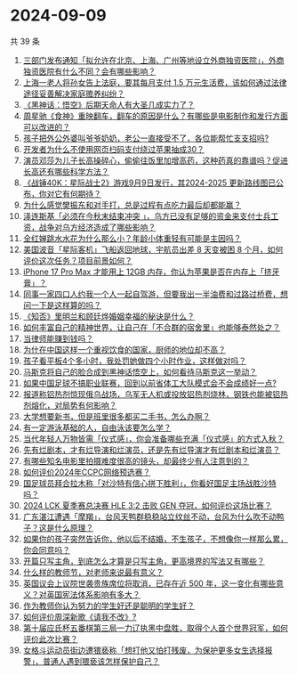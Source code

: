 # 2024-09-09

共 39 条

<!-- BEGIN -->
<!-- 最后更新时间 Mon Sep 09 2024 03:17:18 GMT+0800 (China Standard Time) -->

1. [三部门发布通知「拟允许在北京、上海、广州等地设立外商独资医院」，外商独资医院有什么不同？会有哪些影响？](https://www.zhihu.com/question/666541635)
1. [上海一老人将孙女告上法庭，要其每月支付 1.5 万元生活费，该如何通过法律途径妥善解决家庭赡养纠纷？](https://www.zhihu.com/question/666194008)
1. [《黑神话：悟空》后期天命人有大圣几成实力了？](https://www.zhihu.com/question/665527919)
1. [周星驰《食神》重映翻车，翻车的原因是什么？有哪些是电影制作和发行方面可以改进的？](https://www.zhihu.com/question/665971073)
1. [孩子把外公外婆叫爷爷奶奶，老公一直接受不了，各位能帮忙支支招吗?](https://www.zhihu.com/question/666306002)
1. [开发者为什么不使用网页扫码支付绕过苹果抽成30？](https://www.zhihu.com/question/666444486)
1. [演员邓莎为儿子长高操碎心，偷偷往饭里加增高药，这种药真的靠谱吗？促进长高还有哪些科学方法？](https://www.zhihu.com/question/666466456)
1. [《战锤40K：星际战士2》游戏9月9日发行，其2024-2025 更新路线图已公布，你对它有何期待？](https://www.zhihu.com/question/666075800)
1. [为什么感觉樊振东和对手打，总是过程有点吃力最后却都能赢？](https://www.zhihu.com/question/663800538)
1. [泽连斯基「必须在今秋末结束冲突 」，乌方已没有足够的资金来支付士兵工资，战争对乌方经济造成了哪些影响？](https://www.zhihu.com/question/666539453)
1. [全红婵跳水水花为什么那么小？年龄小体重轻有可能是主因吗？](https://www.zhihu.com/question/477828599)
1. [美国波音「星际客机」飞船返回地球，宇航员出差 8 天变被困 8 个月，如何评价这次任务？项目前景如何？](https://www.zhihu.com/question/666495920)
1. [iPhone 17 Pro Max 才能用上 12GB 内存，你认为苹果是否在内存上「挤牙膏」？](https://www.zhihu.com/question/665647831)
1. [同事一家四口人约我一个人一起自驾游，但要我出一半油费和过路过桥费，想问一下是这样算的吗？](https://www.zhihu.com/question/614610228)
1. [《知否》里明兰和顾廷烨婚姻幸福的秘诀是什么？](https://www.zhihu.com/question/665718196)
1. [如何丰富自己的精神世界，让自己在「不合群的宿舍里」也能够泰然处之？](https://www.zhihu.com/question/666258684)
1. [当律师能赚到钱吗？](https://www.zhihu.com/question/606151152)
1. [为什在中国这样一个重视饮食的国家，厨师的地位却不高？](https://www.zhihu.com/question/26045043)
1. [孩子看平板4个多小时，我处罚她做四个小时作业，这样做对吗？](https://www.zhihu.com/question/665802315)
1. [马斯克将自己的脸合成到黑神话悟空上，如何看待马斯克这一举动？](https://www.zhihu.com/question/666446049)
1. [如果中国足球不搞职业联赛，回到以前省体工大队模式会不会成绩好一点?](https://www.zhihu.com/question/666410195)
1. [报道称铝热剂惊现俄乌战场，乌军无人机或投放铝热剂烧林，钢铁也能被铝热剂熔化，对局势有何影响？](https://www.zhihu.com/question/666449230)
1. [大学想要新书，但是班里很多都买二手书，怎么办啊？](https://www.zhihu.com/question/665505011)
1. [有一定游泳基础的人，自由泳该要怎么学？](https://www.zhihu.com/question/548918709)
1. [当代年轻人万物皆需「仪式感」，你会准备哪些充满「仪式感」的方式入秋？](https://www.zhihu.com/question/666496366)
1. [先有烂剧本，才有烂导演和烂演员，还是先有烂导演才有烂剧本和烂演员？](https://www.zhihu.com/question/666126559)
1. [有哪些知名电影里拍摄难度很高的镜头，却最终少有人注意到的？](https://www.zhihu.com/question/33476132)
1. [如何评价2024年CCPC网络预选赛？](https://www.zhihu.com/question/666375462)
1. [国足球员拜合拉木称「对沙特有信心拼下胜利」，你看好国足主场战胜沙特吗？](https://www.zhihu.com/question/666539475)
1. [2024 LCK 夏季赛总决赛 HLE 3:2 击败 GEN 夺冠，如何评价这场比赛？](https://www.zhihu.com/question/666553597)
1. [广东湛江遭遇「摩羯」，台风天鸭群稳稳站立纹丝不动，台风为什么吹不动鸭子？这是什么原理？](https://www.zhihu.com/question/666459671)
1. [如果你的孩子突然告诉你，他以后不结婚，不生孩子，不想像你一样那么累，你会同意吗？](https://www.zhihu.com/question/663286511)
1. [开篇只写主角，到底怎么才算是只写主角，更高境界的写法又有哪些？](https://www.zhihu.com/question/666453087)
1. [什么样的教师节，对老师来说最有意义？](https://www.zhihu.com/question/666249960)
1. [英国议会上议院世袭贵族席位将取消，已存在近 500 年，这一变化有哪些意义？对英国宪法体系影响有多大？](https://www.zhihu.com/question/666531753)
1. [作为教师你认为努力的学生好还是聪明的学生好？](https://www.zhihu.com/question/666060170)
1. [如何评价周深新歌《请我不改》?](https://www.zhihu.com/question/666504665)
1. [第十届应氏杯五番棋第三局一力辽执黑中盘胜，取得个人首个世界冠军，如何评价此次比赛？](https://www.zhihu.com/question/666572790)
1. [女格斗运动员街边遭猥亵称「想打他又怕打残废，为保护更多女生选择报警」，普通人遇到猥亵该怎样保护自己？](https://www.zhihu.com/question/666533874)

<!-- END -->
